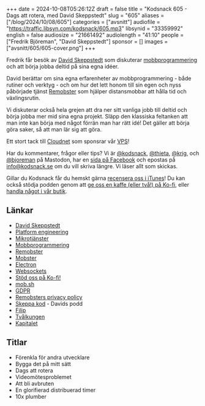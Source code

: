 +++
date = 2024-10-08T05:26:12Z
draft = false
title = "Kodsnack 605 - Dags att rotera, med David Skeppstedt"
slug = "605"
aliases = ["/blog/2024/10/08/605"]
categories = ["avsnitt"]
audiofile = "https://traffic.libsyn.com/kodsnack/605.mp3"
libsynid = "33359992"
english = false
audiosize = "21661492"
audiolength = "41:10"
people = ["Fredrik Björeman", "David Skeppstedt"]
sponsor = []
images = ["avsnitt/605/605-cover.png"]
+++

Fredrik får besök av [David Skeppstedt](https://dskeppstedt.se/) som diskuterar [mobbprogrammering](https://en.wikipedia.org/wiki/Team_programming) och att börja jobba deltid på sina egna idéer.

David berättar om sina egna erfarenheter av mobbprogrammering - både rutiner och verktyg - och om hur det lett honom till sin egen och nyss påbörjade tjänst [Remobster](https://remobster.io/) som hjälper distansmobbar att hålla tid och växlingsrutin.

Vi diskuterar också hela grejen att dra ner sitt vanliga jobb till deltid och börja jobba mer mid sina egna projekt. Släpp den klassiska feltanken att man inte kan börja med något förrän man har rätt idé! Det gäller att börja göra saker, så att man lär sig att göra.

Ett stort tack till [Cloudnet](https://www.cloudnet.se) som sponsrar vår [VPS](https://en.wikipedia.org/wiki/Virtual_private_server)!

Har du kommentarer, frågor eller tips? Vi är [@kodsnack](https://social.podsnack.se/@kodsnack), [@thieta](https://6510.nu/@thieta), [@krig](https://6510.nu/@krig), och [@bjoreman](https://toot.cafe/@bjoreman) på Mastodon, har en [sida på Facebook](https://www.facebook.com/) och epostas på [info@kodsnack.se](mailto:info@kodsnack.se) om du vill skriva längre. Vi läser allt som skickas.

Gillar du Kodsnack får du hemskt gärna [recensera oss i iTunes](https://itunes.apple.com/se/podcast/kodsnack/id561631498?l=en)! Du kan också stödja podden genom att <a href="https://ko-fi.com/kodsnack" rel="payment">ge oss en kaffe (eller två!) på Ko-fi</a>, eller [handla något i vår butik](https://shop.spreadshirt.se/kodsnack/).

## Länkar
* [David Skeppstedt](https://dskeppstedt.se/)
* [Platform engineering](https://en.wikipedia.org/wiki/Platform_engineering)
* [Mikrotjänster](https://en.wikipedia.org/wiki/Microservices)
* [Mobbprogrammering](https://en.wikipedia.org/wiki/Team_programming)
* [Remobster](https://remobster.io/)
* [Mobster](http://mobster.cc/)
* [Electron](https://en.wikipedia.org/wiki/Electron_%28software_framework%29)
* [Websockets](https://en.wikipedia.org/wiki/WebSocket)
* [Stöd oss på Ko-fi!](https://ko-fi.com/kodsnack)
* [mob.sh](https://mob.sh/)
* [GDPR](https://en.wikipedia.org/wiki/General_Data_Protection_Regulation)
* [Remobsters privacy policy](https://remobster.io/privacy-policy)
* [Skeppa kod](https://skeppakod.se/) - Davids podd
* [Filip](https://fippli.se/)
* [Tvålkungen](https://www.monopol.se/poddar/tvalkungen)
* [Kapitalet](https://www.monopol.se/poddar/kapitalet)

## Titlar
* Förenkla för andra utvecklare
* Bygga det på mitt sätt
* Dags att rotera
* Videomötesproblemet
* Att bli avbruten
* En glorifierad distribuerad timer
* 10x plumber